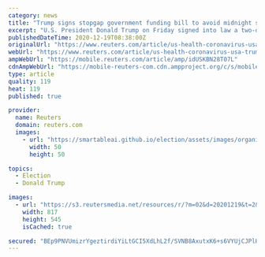 ```yaml
---
category: news
title: "Trump signs stopgap government funding bill to avoid midnight shutdown: White House"
excerpt: "U.S. President Donald Trump on Friday signed into law a two-day stopgap extension of existing federal funds to avoid a midnight government shutdown, the White House said in a statement."
publishedDateTime: 2020-12-19T08:38:00Z
originalUrl: "https://www.reuters.com/article/us-health-coronavirus-usa-trump-idUSKBN28T07L"
webUrl: "https://www.reuters.com/article/us-health-coronavirus-usa-trump-idUSKBN28T07L"
ampWebUrl: "https://mobile.reuters.com/article/amp/idUSKBN28T07L"
cdnAmpWebUrl: "https://mobile-reuters-com.cdn.ampproject.org/c/s/mobile.reuters.com/article/amp/idUSKBN28T07L"
type: article
quality: 119
heat: 119
published: true

provider:
  name: Reuters
  domain: reuters.com
  images:
    - url: "https://smartableai.github.io/election/assets/images/organizations/reuters.com-50x50.jpg"
      width: 50
      height: 50

topics:
  - Election
  - Donald Trump

images:
  - url: "https://s3.reutersmedia.net/resources/r/?m=02&d=20201219&t=2&i=1545115351&w=&fh=545px&fw=&ll=&pl=&sq=&r=LYNXMPEGBI035"
    width: 817
    height: 545
    isCached: true

secured: "BEp9PNVUmizrYgeztirdiYiLtGCI5XdLhL2f/SVNB8AxutxK6+s6VYUjCJPlHd+XdVXle3CiD2qNnTDp9KQyLVzmLsN2ebFunqTqxWibAbEkQohNLbJ4wfdyIJTDzkc9mYUl0DtMGlpR9+jOyF7yOcl3zuftpOP9wGQIyYkglHkfEE93nDcUEFA2m6utuq0xl06ERztVVYtnFiV+SqKsn1SIXaOtxjpBSeqFjS2FBHIx5/fESqum9BYAwaNy7t4G+hoQFawP0SWTekhv8cGSwAbccTOA7Kg1lQa5QVAIvKM2fkcz2HEsov5Yx9y9r1z2O8tCLs2jRaNV0wkcBGZ4u/Tp5UElY5SIq7GDjuOMkf8=;c7gGkoEyWDJDw+Mzsjc/lg=="
---
```


